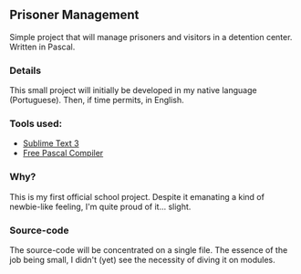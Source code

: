## Prisoner Management
 Simple project that will manage prisoners and visitors in a detention center. Written in Pascal.


### Details
This small project will initially be developed in my native language (Portuguese). Then, if time permits, in English.

### Tools used:
- [Sublime Text 3](https://www.sublimetext.com/3)
- [Free Pascal Compiler](https://www.freepascal.org/download.var)

### Why?
This is my first official school project. Despite it emanating a kind of newbie-like feeling, I'm quite proud of it... slight.

### Source-code
The source-code will be concentrated on a single file. The essence of the job being small, I didn't (yet) see the necessity of diving it on modules. 